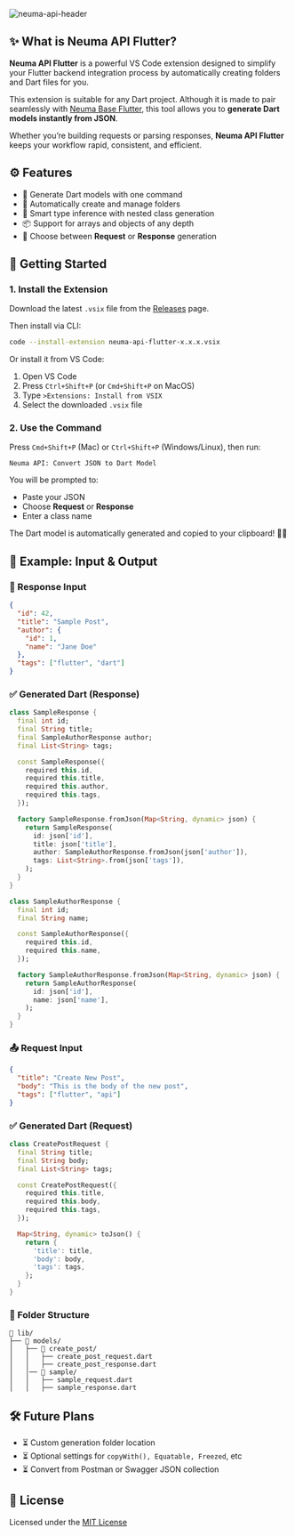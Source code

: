 ![neuma-api-header](https://res.cloudinary.com/dp3fqnmmg/image/upload/v1752945996/GitHub_-_Neuma_API_Flutter_wdopwi.png)

## ✨ What is Neuma API Flutter?

**Neuma API Flutter** is a powerful VS Code extension designed to simplify your Flutter backend integration process by automatically creating folders and Dart files for you.

This extension is suitable for any Dart project. Although it is made to pair seamlessly with [Neuma Base Flutter](https://github.com/abelherl/neuma-base-flutter), this tool allows you to **generate Dart models instantly from JSON**.

Whether you’re building requests or parsing responses, **Neuma API Flutter** keeps your workflow rapid, consistent, and efficient.

## ⚙️ Features

* 🔧 Generate Dart models with one command
* 📁 Automatically create and manage folders
* 🧠 Smart type inference with nested class generation
* 📦 Support for arrays and objects of any depth
* 🎯 Choose between **Request** or **Response** generation 

## 🚀 Getting Started
### 1. Install the Extension
Download the latest `.vsix` file from the [Releases](https://github.com/abelherl/neuma-api-flutter/releases) page. 

Then install via CLI:
```bash
code --install-extension neuma-api-flutter-x.x.x.vsix
```

Or install it from VS Code:
1. Open VS Code
2. Press ```Ctrl+Shift+P``` (or ```Cmd+Shift+P``` on MacOS)
3. Type ```>Extensions: Install from VSIX```
4. Select the downloaded ```.vsix``` file

### 2. Use the Command
Press `Cmd+Shift+P` (Mac) or `Ctrl+Shift+P` (Windows/Linux), then run:

```
Neuma API: Convert JSON to Dart Model
```

You will be prompted to:

* Paste your JSON
* Choose **Request** or **Response**
* Enter a class name

The Dart model is automatically generated and copied to your clipboard! 🥳✨

## 📄 Example: Input & Output

### 🔁 Response Input
```json
{
  "id": 42,
  "title": "Sample Post",
  "author": {
    "id": 1,
    "name": "Jane Doe"
  },
  "tags": ["flutter", "dart"]
}
```

### ✅ Generated Dart (Response)
```dart
class SampleResponse {
  final int id;
  final String title;
  final SampleAuthorResponse author;
  final List<String> tags;

  const SampleResponse({
    required this.id,
    required this.title,
    required this.author,
    required this.tags,
  });

  factory SampleResponse.fromJson(Map<String, dynamic> json) {
    return SampleResponse(
      id: json['id'],
      title: json['title'],
      author: SampleAuthorResponse.fromJson(json['author']),
      tags: List<String>.from(json['tags']),
    );
  }
}

class SampleAuthorResponse {
  final int id;
  final String name;

  const SampleAuthorResponse({
    required this.id,
    required this.name,
  });

  factory SampleAuthorResponse.fromJson(Map<String, dynamic> json) {
    return SampleAuthorResponse(
      id: json['id'],
      name: json['name'],
    );
  }
}
```

### 📤 Request Input
```json
{
  "title": "Create New Post",
  "body": "This is the body of the new post",
  "tags": ["flutter", "api"]
}
```

### ✅ Generated Dart (Request)
```dart
class CreatePostRequest {
  final String title;
  final String body;
  final List<String> tags;

  const CreatePostRequest({
    required this.title,
    required this.body,
    required this.tags,
  });

  Map<String, dynamic> toJson() {
    return {
      'title': title,
      'body': body,
      'tags': tags,
    };
  }
}
```

### 📁 Folder Structure
```
📁 lib/
├── 📁 models/
│   ├── 📁 create_post/
│   │   ├── create_post_request.dart
│   │   ├── create_post_response.dart
│   │── 📁 sample/
│   │   ├── sample_request.dart
│   │   ├── sample_response.dart
```

## 🛠️ Future Plans
* ⏳ Custom generation folder location
* ⏳ Optional settings for ```copyWith(), Equatable, Freezed```, etc
* ⏳ Convert from Postman or Swagger JSON collection

## 📄 License
Licensed under the [MIT License](./LICENSE)
